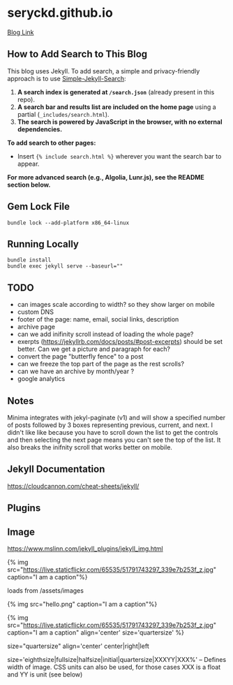 # seryckd.github.io

[Blog Link](https://seryckd.github.io)

## How to Add Search to This Blog

This blog uses Jekyll. To add search, a simple and privacy-friendly approach is to use [Simple-Jekyll-Search](https://github.com/christian-fei/Simple-Jekyll-Search):

1. **A search index is generated at `/search.json`** (already present in this repo).
2. **A search bar and results list are included on the home page** using a partial (`_includes/search.html`).
3. **The search is powered by JavaScript in the browser, with no external dependencies.**

**To add search to other pages:**
- Insert `{% include search.html %}` wherever you want the search bar to appear.

**For more advanced search (e.g., Algolia, Lunr.js), see the README section below.**

## Gem Lock File

```
bundle lock --add-platform x86_64-linux
```

## Running Locally

```
bundle install
bundle exec jekyll serve --baseurl=""
```

## TODO

- can images scale according to width? so they show larger on mobile
- custom DNS
- footer of the page: name, email, social links, description
- archive page
- can we add inifinity scroll instead of loading the whole page?
- exerpts (https://jekyllrb.com/docs/posts/#post-excerpts) should be set better.  Can we get a picture and paragraph for each?
- convert the page "butterfly fence" to a post
- can we freeze the top part of the page as the rest scrolls?
- can we have an archive by month/year ?
- google analytics

## Notes

Minima integrates with jekyl-paginate (v1) and will show a specified number of posts followed by 3 boxes representing previous, current, and next.  I didn't like like because you have to scroll down the list to get the controls and then selecting the next page means you can't see the top of the list.  It also breaks the inifnity scroll that works better on mobile.

## Jekyll Documentation

https://cloudcannon.com/cheat-sheets/jekyll/

## Plugins

## Image

https://www.mslinn.com/jekyll_plugins/jekyll_img.html

{% img src="https://live.staticflickr.com/65535/51791743297_339e7b253f_z.jpg" caption="I am a caption"%}

loads from /assets/images

{% img src="hello.png" caption="I am a caption"%}


{% img src="https://live.staticflickr.com/65535/51791743297_339e7b253f_z.jpg" caption="I am a caption" align='center' size='quartersize' %}

size="quartersize"
align='center' center|right|left

size='eighthsize|fullsize|halfsize|initial|quartersize|XXXYY|XXX%' – Defines width of image.
CSS units can also be used, for those cases XXX is a float and YY is unit (see below)


